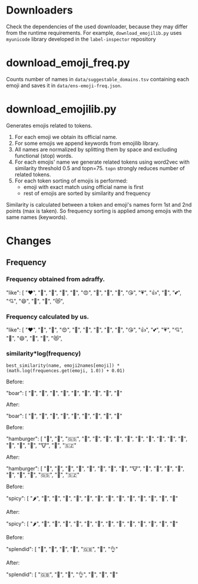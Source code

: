 # Downloaders

Check the dependencies of the used downloader, because they may differ from the runtime requirements. For example, `download_emojilib.py` uses `myunicode` library developed in the `label-inspector` repository


# download_emoji_freq.py

Counts number of names in `data/suggestable_domains.tsv` containing each emoji and saves it in `data/ens-emoji-freq.json`.

# download_emojilib.py

Generates emojis related to tokens.

1. For each emoji we obtain its official name.
2. For some emojis we append keywords from emojilib library.
3. All names are normalized by splitting them by space and excluding functional (stop) words.
4. For each emojis' name we generate related tokens using word2vec with similarity threshold 0.5 and topn=75. `topn` strongly reduces number of related tokens.
5. For each token sorting of emojis is performed:
   * emoji with exact match using official name is first
   * rest of emojis are sorted by similarity and frequency

Similarity is calculated between a token and emoji's names form 1st and 2nd points (max is taken). So frequency sorting is applied among emojis with the same names (keywords).

# Changes

## Frequency

### Frequency obtained from adraffy.

"like": [
    "❤",
    "🧡",
    "💋",
    "💚",
    "💙",
    "😍",
    "💛",
    "💜",
    "💖",
    "😘",
    "💗",
    "👍",
    "🥰",
    "💕",
    "💘",
    "😄",
    "💞",
    "💓",
    "😻",

### Frequency calculated by us.

"like": [
    "❤",
    "🧡",
    "💚",
    "😍",
    "💋",
    "💙",
    "💖",
    "💜",
    "💛",
    "😘",
    "👍",
    "💕",
    "💗",
    "💘",
    "🥰",
    "😄",
    "💞",
    "💓",
    "😻",

### similarity*log(frequency)

`best_similarity(name, emoji2names[emoji]) * (math.log(frequences.get(emoji, 1.0)) + 0.01)`

Before:

  "boar": [
    "🐗",
    "🐷",
    "🥓",
    "🐖",
    "🐽",
    "🐐",
    "🐇",
    "🐰",
    "🐃"

After:

  "boar": [
    "🐗",
    "🐐",
    "🐇",
    "🐰",
    "🐷",
    "🥓",
    "🐖",
    "🐃",
    "🐽"
  

Before:

"hamburger": [
    "🍔",
    "🥪",
    "🇬🇸",
    "🌮",
    "🍟",
    "🌯",
    "🍕",
    "🌭",
    "🍗",
    "🥩",
    "🥓",
    "🍡",
    "🍖",
    "🍲",
    "🍩",
    "🐂",
    "🐮",
    "🐄",
    "🇸🇿"
  
After:

"hamburger": [
    "🍔",
    "🍕",
    "🍟",
    "🌮",
    "🐂",
    "🥩",
    "🍩",
    "🌭",
    "🐮",
    "🥓",
    "🍗",
    "🌯",
    "🥪",
    "🐄",
    "🍖",
    "🍡",
    "🇬🇸",
    "🍲",
    "🇸🇿"

Before:

"spicy": [
    "🌶",
    "🍛",
    "🍤",
    "🍩",
    "🍪",
    "🍭",
    "🍯",
    "🍫",
    "🍬",
    "🧁",
    "🍡",
    "🍠",
    "🧅",
    "🧄"

After:

"spicy": [
    "🌶",
    "🍛",
    "🍩",
    "🍪",
    "🍭",
    "🍯",
    "🍫",
    "🍬",
    "🍤",
    "🧁",
    "🍡",
    "🧅",
    "🧄",
    "🍠"

Before:

"splendid": [
    "💖",
    "🫧",
    "👨",
    "🎩",
    "🇬🇧",
    "💯",
    "👌"

After:

"splendid": [
    "🇬🇧",
    "💖",
    "💯",
    "👌",
    "👨",
    "🎩",
    "🫧"